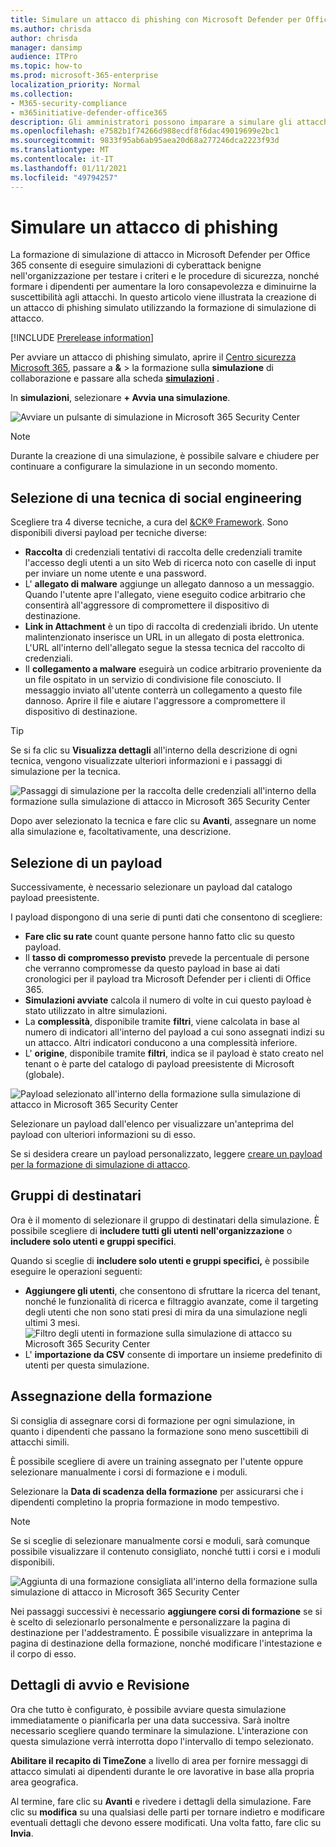 ```yaml
---
title: Simulare un attacco di phishing con Microsoft Defender per Office 365
ms.author: chrisda
author: chrisda
manager: dansimp
audience: ITPro
ms.topic: how-to
ms.prod: microsoft-365-enterprise
localization_priority: Normal
ms.collection:
- M365-security-compliance
- m365initiative-defender-office365
description: Gli amministratori possono imparare a simulare gli attacchi di phishing e a formare gli utenti sulla prevenzione del phishing usando la formazione sulla simulazione di attacco in Microsoft Defender per Office 365.
ms.openlocfilehash: e7582b1f74266d988ecdf8f6dac49019699e2bc1
ms.sourcegitcommit: 9833f95ab6ab95aea20d68a277246dca2223f93d
ms.translationtype: MT
ms.contentlocale: it-IT
ms.lasthandoff: 01/11/2021
ms.locfileid: "49794257"
---
```

# <a name="simulate-a-phishing-attack"></a>Simulare un attacco di phishing

La formazione di simulazione di attacco in Microsoft Defender per Office 365 consente di eseguire simulazioni di cyberattack benigne nell'organizzazione per testare i criteri e le procedure di sicurezza, nonché formare i dipendenti per aumentare la loro consapevolezza e diminuirne la suscettibilità agli attacchi. In questo articolo viene illustrata la creazione di un attacco di phishing simulato utilizzando la formazione di simulazione di attacco.

[!INCLUDE [Prerelease information](../includes/prerelease.md)]

Per avviare un attacco di phishing simulato, aprire il [Centro sicurezza Microsoft 365](https://security.microsoft.com/), passare a **&** \> la formazione sulla **simulazione** di collaborazione e passare alla scheda [**simulazioni**](https://security.microsoft.com/attacksimulator?viewid=simulations) .

In **simulazioni**, selezionare **+ Avvia una simulazione**.

![Avviare un pulsante di simulazione in Microsoft 365 Security Center](../../media/attack-sim-preview-launch.png)

> [!NOTE]
> Durante la creazione di una simulazione, è possibile salvare e chiudere per continuare a configurare la simulazione in un secondo momento.

## <a name="selecting-a-social-engineering-technique"></a>Selezione di una tecnica di social engineering

Scegliere tra 4 diverse tecniche, a cura del [&CK® Framework](https://attack.mitre.org/techniques/enterprise/). Sono disponibili diversi payload per tecniche diverse:

- **Raccolta** di credenziali tentativi di raccolta delle credenziali tramite l'accesso degli utenti a un sito Web di ricerca noto con caselle di input per inviare un nome utente e una password.
- L' **allegato di malware** aggiunge un allegato dannoso a un messaggio. Quando l'utente apre l'allegato, viene eseguito codice arbitrario che consentirà all'aggressore di compromettere il dispositivo di destinazione.
- **Link in Attachment** è un tipo di raccolta di credenziali ibrido. Un utente malintenzionato inserisce un URL in un allegato di posta elettronica. L'URL all'interno dell'allegato segue la stessa tecnica del raccolto di credenziali.
- Il **collegamento a malware** eseguirà un codice arbitrario proveniente da un file ospitato in un servizio di condivisione file conosciuto. Il messaggio inviato all'utente conterrà un collegamento a questo file dannoso. Aprire il file e aiutare l'aggressore a compromettere il dispositivo di destinazione.

> [!TIP]
> Se si fa clic su **Visualizza dettagli** all'interno della descrizione di ogni tecnica, vengono visualizzate ulteriori informazioni e i passaggi di simulazione per la tecnica.
>
> ![Passaggi di simulazione per la raccolta delle credenziali all'interno della formazione sulla simulazione di attacco in Microsoft 365 Security Center](../../media/attack-sim-preview-sim-steps.png)

Dopo aver selezionato la tecnica e fare clic su **Avanti**, assegnare un nome alla simulazione e, facoltativamente, una descrizione.

## <a name="selecting-a-payload"></a>Selezione di un payload

Successivamente, è necessario selezionare un payload dal catalogo payload preesistente.

I payload dispongono di una serie di punti dati che consentono di scegliere:

- **Fare clic su rate** count quante persone hanno fatto clic su questo payload.
- Il **tasso di compromesso previsto** prevede la percentuale di persone che verranno compromesse da questo payload in base ai dati cronologici per il payload tra Microsoft Defender per i clienti di Office 365.
- **Simulazioni avviate** calcola il numero di volte in cui questo payload è stato utilizzato in altre simulazioni.
- La **complessità**, disponibile tramite **filtri**, viene calcolata in base al numero di indicatori all'interno del payload a cui sono assegnati indizi su un attacco. Altri indicatori conducono a una complessità inferiore.
- L' **origine**, disponibile tramite **filtri**, indica se il payload è stato creato nel tenant o è parte del catalogo di payload preesistente di Microsoft (globale).

![Payload selezionato all'interno della formazione sulla simulazione di attacco in Microsoft 365 Security Center](../../media/attack-sim-preview-select-payload.png)

Selezionare un payload dall'elenco per visualizzare un'anteprima del payload con ulteriori informazioni su di esso.

Se si desidera creare un payload personalizzato, leggere [creare un payload per la formazione di simulazione di attacco](attack-simulation-training-payloads.md).

## <a name="audience-targeting"></a>Gruppi di destinatari

Ora è il momento di selezionare il gruppo di destinatari della simulazione. È possibile scegliere di **includere tutti gli utenti nell'organizzazione** o **includere solo utenti e gruppi specifici**.

Quando si sceglie di **includere solo utenti e gruppi specifici,** è possibile eseguire le operazioni seguenti:

- **Aggiungere gli utenti**, che consentono di sfruttare la ricerca del tenant, nonché le funzionalità di ricerca e filtraggio avanzate, come il targeting degli utenti che non sono stati presi di mira da una simulazione negli ultimi 3 mesi.
  ![Filtro degli utenti in formazione sulla simulazione di attacco su Microsoft 365 Security Center](../../media/attack-sim-preview-user-targeting.png)
- L' **importazione da CSV** consente di importare un insieme predefinito di utenti per questa simulazione.

## <a name="assigning-training"></a>Assegnazione della formazione

Si consiglia di assegnare corsi di formazione per ogni simulazione, in quanto i dipendenti che passano la formazione sono meno suscettibili di attacchi simili.

È possibile scegliere di avere un training assegnato per l'utente oppure selezionare manualmente i corsi di formazione e i moduli.

Selezionare la **Data di scadenza della formazione** per assicurarsi che i dipendenti completino la propria formazione in modo tempestivo.

> [!NOTE]
> Se si sceglie di selezionare manualmente corsi e moduli, sarà comunque possibile visualizzare il contenuto consigliato, nonché tutti i corsi e i moduli disponibili.
>
> ![Aggiunta di una formazione consigliata all'interno della formazione sulla simulazione di attacco in Microsoft 365 Security Center](../../media/attack-sim-preview-add-training.png)

Nei passaggi successivi è necessario **aggiungere corsi di formazione** se si è scelto di selezionarlo personalmente e personalizzare la pagina di destinazione per l'addestramento. È possibile visualizzare in anteprima la pagina di destinazione della formazione, nonché modificare l'intestazione e il corpo di esso.

## <a name="launch-details-and-review"></a>Dettagli di avvio e Revisione

Ora che tutto è configurato, è possibile avviare questa simulazione immediatamente o pianificarla per una data successiva. Sarà inoltre necessario scegliere quando terminare la simulazione. L'interazione con questa simulazione verrà interrotta dopo l'intervallo di tempo selezionato.

**Abilitare il recapito di TimeZone** a livello di area per fornire messaggi di attacco simulati ai dipendenti durante le ore lavorative in base alla propria area geografica.

Al termine, fare clic su **Avanti** e rivedere i dettagli della simulazione. Fare clic su **modifica** su una qualsiasi delle parti per tornare indietro e modificare eventuali dettagli che devono essere modificati. Una volta fatto, fare clic su **Invia**.
